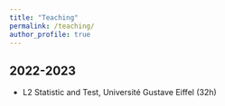 ```yaml
---
title: "Teaching"
permalink: /teaching/
author_profile: true
---
```


## 2022-2023
- L2 Statistic and Test, Université Gustave Eiffel (32h) 
